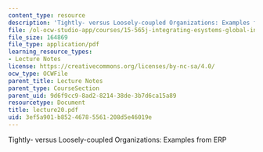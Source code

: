 ```yaml
---
content_type: resource
description: 'Tightly- versus Loosely-coupled Organizations: Examples from ERP'
file: /ol-ocw-studio-app/courses/15-565j-integrating-esystems-global-information-systems-spring-2002/3ef5a901b85246785561208d5e46019e_lecture20.pdf
file_size: 164869
file_type: application/pdf
learning_resource_types:
- Lecture Notes
license: https://creativecommons.org/licenses/by-nc-sa/4.0/
ocw_type: OCWFile
parent_title: Lecture Notes
parent_type: CourseSection
parent_uid: 9d6f9cc9-8ad2-8214-38de-3b7d6ca15a89
resourcetype: Document
title: lecture20.pdf
uid: 3ef5a901-b852-4678-5561-208d5e46019e
---
```

Tightly- versus Loosely-coupled Organizations: Examples from ERP